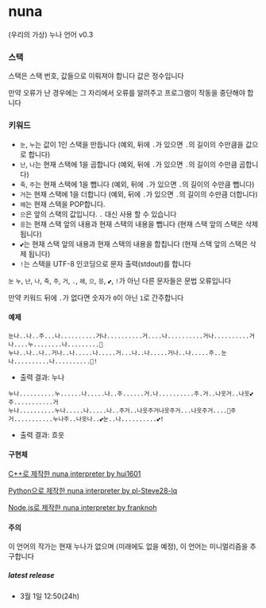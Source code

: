 # nuna
(우리의 가상) 누나 언어 v0.3

### 스택
스택은 스택 번호, 값들으로 이뤄져야 합니다
값은 정수입니다

만약 오류가 난 경우에는 그 자리에서 오류를 알려주고 프로그램이 작동을 중단해야 합니다

### 키워드
* `눈`, `누`는 값이 1인 스택을 만듭니다 (예외, 뒤에 `.`가 있으면 `.`의 길이의 수만큼을 값으로 합니다)
* `난`, `나`는 현재 스택에 1을 곱합니다 (예외, 뒤에 `.`가 있으면 `.`의 길이의 수만큼 곱합니다)
* `죽`, `주`는 현재 스택에 1을 뺍니다 (예외, 뒤에 `.`가 있으면 `.`의 길이의 수만큼 뺍니다)
* `거`는 현재 스택에 1을 더합니다 (예외, 뒤에 `.`가 있으면 `.`의 길이의 수만큼 더합니다)
* `헤`는 현재 스택을 POP합니다.
* `으`은 앞의 스택의 값입니다. `.` 대신 사용 할 수 있습니다
* `응`는 현재 스택 앞의 내용과 현재 스택의 내용을 뺍니다 (현재 스택 앞의 스택은 삭제 됩니다)
* `💕`는 현재 스택 앞의 내용과 현재 스택의 내용을 합칩니다 (현재 스택 앞의 스택은 삭제 됩니다)
* `!`는 스택을 UTF-8 인코딩으로 문자 출력(stdout)를 합니다

`눈` `누`, `난`, `나`, `죽`, `주`, `거`, `.`, `헤`, `으`, `응`, `💕`, `!`가 아닌 다른 문자들은 문법 오류입니다

만약 키워드 뒤에 `.`가 없다면 숫자가 `0`이 아닌 `1`로 간주합니다

#### 예제
```
눈나..나..주...나..........거나..........거....나..........거나..........거나....누........나.........🏩
누나..나..나..거나..나.....나.....거...나..나.....거나..나.....주..눈나..........나..........🏩!
```
* 출력 결과: 누나
```
누나..........누......나.....나..주......거.나..........주.거..나읏거..나읏💕주...........거
누나..........누나.....나.....나..주거..나읏주거나읏주거...나읏주거....🏩주거...........누나주..나읏나..💕눈..나..........💕!
```
* 출력 결과: 흐읏

#### 구현체
[C++로 제작한 nuna interpreter by hui1601](https://github.com/hui1601/nuna-interpreter)

[Python으로 제작한 nuna interpreter by pl-Steve28-lq](https://github.com/pl-Steve28-lq/PyNuna)

[Node.js로 제작한 nuna interpreter by franknoh](https://github.com/franknoh/nuna-interpreter)

#### 주의
이 언어의 작가는 현재 누나가 없으며 (미래에도 없을 예정), 이 언어는 미니멀리즘을 추구합니다

##### latest release
* 3월 1일 12:50(24h)
